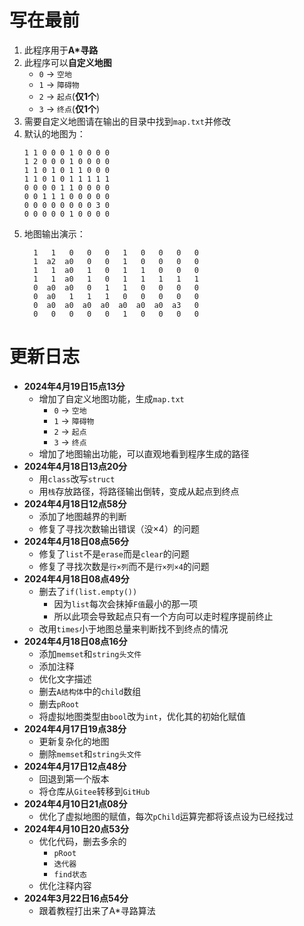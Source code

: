 # 写在最前

1. 此程序用于**A*寻路**
2. 此程序可以**自定义地图**
	- ```0``` -> ```空地```
	- ```1``` -> ```障碍物```
	- ```2``` -> ```起点```(**仅1个**)
	- ```3``` -> ```终点```(**仅1个**)
3. 需要自定义地图请在输出的目录中找到```map.txt```并修改
4. 默认的地图为：
   ```
   1 1 0 0 0 1 0 0 0 0 
   1 2 0 0 0 1 0 0 0 0 
   1 1 0 1 0 1 1 0 0 0 
   1 1 0 1 0 1 1 1 1 1 
   0 0 0 0 1 1 0 0 0 0 
   0 0 1 1 1 0 0 0 0 0 
   0 0 0 0 0 0 0 0 3 0 
   0 0 0 0 0 1 0 0 0 0
   ```
5. 地图输出演示：
   ```
     1   1   0   0   0   1   0   0   0   0
     1  a2  a0   0   0   1   0   0   0   0
     1   1  a0   1   0   1   1   0   0   0
     1   1  a0   1   0   1   1   1   1   1
     0  a0  a0   0   1   1   0   0   0   0
     0  a0   1   1   1   0   0   0   0   0
     0  a0  a0  a0  a0  a0  a0  a0  a3   0
     0   0   0   0   0   1   0   0   0   0
   ```

# 更新日志

- **2024年4月19日15点13分**
	- 增加了自定义地图功能，生成```map.txt```
		- ```0``` -> ```空地```
		- ```1``` -> ```障碍物```
		- ```2``` -> ```起点```
		- ```3``` -> ```终点```
	- 增加了地图输出功能，可以直观地看到程序生成的路径
- **2024年4月18日13点20分**
	- 用```class```改写```struct```
	- 用```栈```存放路径，将路径输出倒转，变成从起点到终点
- **2024年4月18日12点58分**
	- 添加了地图越界的判断
	- 修复了寻找次数输出错误（没×4）的问题
- **2024年4月18日08点56分**
	- 修复了```list```不是```erase```而是```clear```的问题
	- 修复了寻找次数是```行×列```而不是```行×列×4```的问题
- **2024年4月18日08点49分**
	- 删去了```if(list.empty())```
		- 因为```list```每次会抹掉```F值```最小的那一项
		- 所以此项会导致起点只有一个方向可以走时程序提前终止
	- 改用```times```小于地图总量来判断找不到终点的情况
- **2024年4月18日08点16分**
	- 添加```memset```和```string头文件```
	- 添加注释
	- 优化文字描述
	- 删去```A结构体```中的```child```数组
	- 删去```pRoot```
	- 将虚拟地图类型由```bool```改为```int```，优化其的初始化赋值
- **2024年4月17日19点38分**
	- 更新复杂化的地图
	- 删除```memset```和```string头文件```
- **2024年4月17日12点48分**
	- 回退到第一个版本
	- 将仓库从```Gitee```转移到```GitHub```
- **2024年4月10日21点08分**
	- 优化了虚拟地图的赋值，每次```pChild```运算完都将该点设为已经找过
- **2024年4月10日20点53分**
	- 优化代码，删去多余的
		- ```pRoot```
		- ```迭代器```
		- ```find状态```
	- 优化注释内容
- **2024年3月22日16点54分**
	- 跟着教程打出来了A*寻路算法
